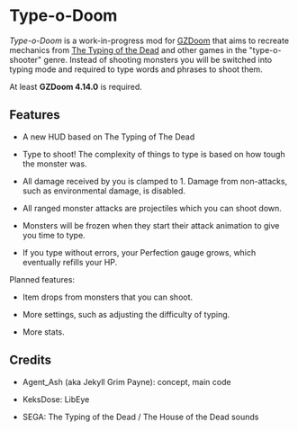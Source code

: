 # Type-o-Doom

*Type-o-Doom* is a work-in-progress mod for [GZDoom](https://zdoom.org/downloads) that aims to recreate mechanics from [The Typing of the Dead](https://en.wikipedia.org/wiki/The_Typing_of_the_Dead) and other games in the "type-o-shooter" genre. Instead of shooting monsters you will be switched into typing mode and required to type words and phrases to shoot them.

At least **GZDoom 4.14.0** is required.

## Features

* A new HUD based on The Typing of The Dead

* Type to shoot! The complexity of things to type is based on how tough the monster was.

* All damage received by you is clamped to 1. Damage from non-attacks, such as environmental damage, is disabled.

* All ranged monster attacks are projectiles which you can shoot down.

* Monsters will be frozen when they start their attack animation to give you time to type.

* If you type without errors, your Perfection gauge grows, which eventually refills your HP.

Planned features:

* Item drops from monsters that you can shoot.

* More settings, such as adjusting the difficulty of typing.

* More stats.

## Credits

* Agent_Ash (aka Jekyll Grim Payne): concept, main code

* KeksDose: LibEye

* SEGA: The Typing of the Dead / The House of the Dead sounds
